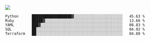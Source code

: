![](https://github-profile-summary-cards.vercel.app/api/cards/profile-details?username=igtm&theme=dracula)
<!--START_SECTION:waka-->
```text
Python      ██████████████████▓░░░░░░░░░░░░░░░░░░░░░░   45.63 % 
Ruby        █████▓░░░░░░░░░░░░░░░░░░░░░░░░░░░░░░░░░░░   13.66 % 
YAML        ███▓░░░░░░░░░░░░░░░░░░░░░░░░░░░░░░░░░░░░░   08.83 % 
SQL         ██░░░░░░░░░░░░░░░░░░░░░░░░░░░░░░░░░░░░░░░   04.92 % 
Terraform   ██░░░░░░░░░░░░░░░░░░░░░░░░░░░░░░░░░░░░░░░   04.88 % 
```
<!--END_SECTION:waka-->
